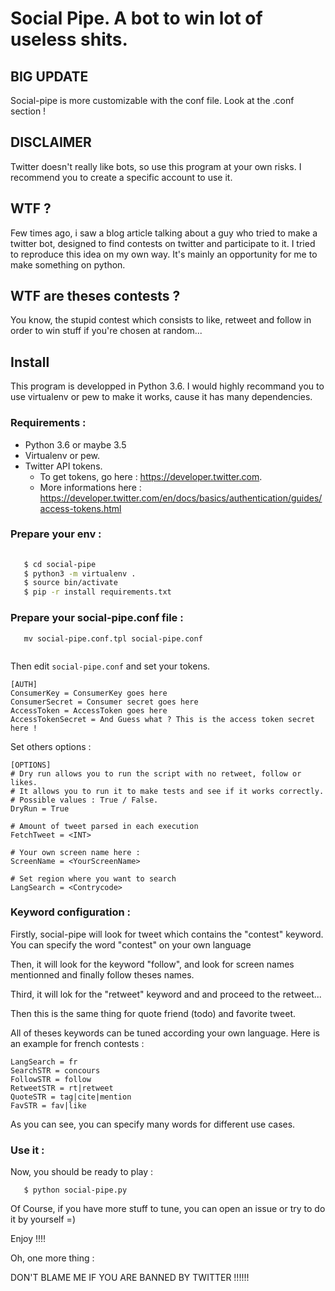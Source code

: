 # Social Pipe. A bot to win lot of useless shits.

## BIG UPDATE 
Social-pipe is more customizable with the conf file. Look at the .conf section !

## DISCLAIMER 

Twitter doesn't really like bots, so use this program at your own risks. I recommend you to create a specific account to use it.

## WTF ?

Few times ago, i saw a blog article talking about a guy who tried to make a twitter bot, designed to find contests on twitter and participate to it. I tried to reproduce this idea on my own way. It's mainly an opportunity for me to make something on python.

## WTF are theses contests ?

You know, the stupid contest which consists to like, retweet and follow in order to win stuff if you're chosen at random...

## Install

This program is developped in Python 3.6. I would highly recommand you to use virtualenv or pew to make it works, cause it has many dependencies.

### Requirements :

- Python 3.6 or maybe 3.5
- Virtualenv or pew.
- Twitter API tokens. 
  - To get tokens, go here : https://developer.twitter.com. 
  - More informations here : https://developer.twitter.com/en/docs/basics/authentication/guides/access-tokens.html
   

### Prepare your env :

```bash
   
   $ cd social-pipe
   $ python3 -m virtualenv .
   $ source bin/activate
   $ pip -r install requirements.txt

```

### Prepare your social-pipe.conf file :

```
   mv social-pipe.conf.tpl social-pipe.conf
   
```
Then edit ```social-pipe.conf``` and set your tokens.

```
[AUTH]
ConsumerKey = ConsumerKey goes here
ConsumerSecret = Consumer secret goes here
AccessToken = AccessToken goes here
AccessTokenSecret = And Guess what ? This is the access token secret here !

```

Set others options : 

```
[OPTIONS]
# Dry run allows you to run the script with no retweet, follow or likes.
# It allows you to run it to make tests and see if it works correctly.
# Possible values : True / False.
DryRun = True

# Amount of tweet parsed in each execution
FetchTweet = <INT>

# Your own screen name here :
ScreenName = <YourScreenName>

# Set region where you want to search
LangSearch = <Contrycode>

```

### Keyword configuration :

Firstly, social-pipe will look for tweet which contains the "contest" keyword. You can specify the word "contest" on your own language

Then, it will look for the keyword "follow", and look for screen names mentionned and finally follow theses names. 

Third, it will lok for the "retweet" keyword and and proceed to the retweet...

Then this is the same thing for quote friend (todo) and favorite tweet.

All of theses keywords can be tuned according your own language. 
Here is an example for french contests :

```
LangSearch = fr
SearchSTR = concours
FollowSTR = follow
RetweetSTR = rt|retweet
QuoteSTR = tag|cite|mention
FavSTR = fav|like
```

As you can see, you can specify many words for different use cases.

### Use it :

Now, you should be ready to play :

```
   $ python social-pipe.py
```

Of Course, if you have more stuff to tune, you can open an issue or try to do it by yourself =)

Enjoy !!!!

Oh, one more thing : 

DON'T BLAME ME IF YOU ARE BANNED BY TWITTER !!!!!!
